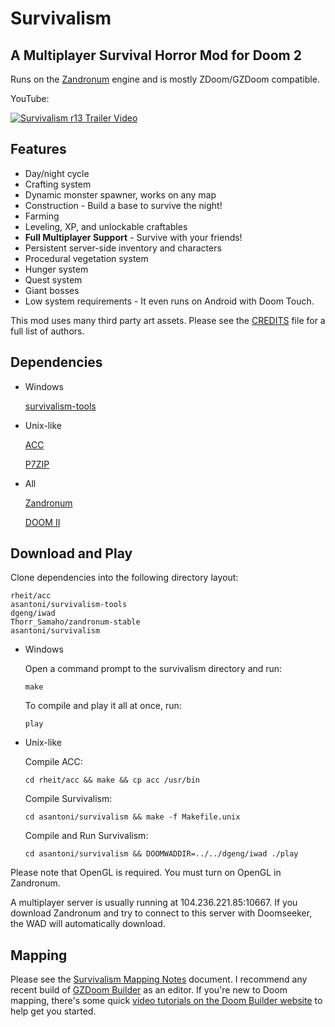 # Survivalism
## A Multiplayer Survival Horror Mod for Doom 2
Runs on the [Zandronum](http://www.zandronum.com) engine and is mostly ZDoom/GZDoom compatible.


YouTube:

[![Survivalism r13 Trailer Video](http://img.youtube.com/vi/ZM7FsSJpVac/0.jpg)](http://www.youtube.com/watch?v=ZM7FsSJpVac)

## Features

- Day/night cycle
- Crafting system
- Dynamic monster spawner, works on any map
- Construction - Build a base to survive the night!
- Farming
- Leveling, XP, and unlockable craftables
- **Full Multiplayer Support** - Survive with your friends!
- Persistent server-side inventory and characters
- Procedural vegetation system
- Hunger system
- Quest system
- Giant bosses
- Low system requirements - It even runs on Android with Doom Touch.

This mod uses many third party art assets. Please see the [CREDITS](src/CREDITS) file for a full list of authors.

## Dependencies

- Windows

  [survivalism-tools](https://www.github.com/asantoni/survivalism-tools)

- Unix-like

  [ACC](http://www.github.com/rheit/acc)

  [P7ZIP](http://p7zip.sourceforge.net)

- All

  [Zandronum](https://bitbucket.org/Torr_Samaho/zandronum-stable)

  [DOOM II](https://github.com/AkBar30Bill/DOOM_Wads)


## Download and Play

Clone dependencies into the following directory layout:
```
rheit/acc
asantoni/survivalism-tools
dgeng/iwad
Thorr_Samaho/zandronum-stable
asantoni/survivalism
```

- Windows

  Open a command prompt to the survivalism directory and run:

  `make`

  To compile and play it all at once, run:

  `play`

- Unix-like

  Compile ACC:

  `cd rheit/acc && make && cp acc /usr/bin`

  Compile Survivalism:

  `cd asantoni/survivalism && make -f Makefile.unix`

  Compile and Run Survivalism:

  `cd asantoni/survivalism && DOOMWADDIR=../../dgeng/iwad ./play`

Please note that OpenGL is required. You must turn on OpenGL in Zandronum.

A multiplayer server is usually running at 104.236.221.85:10667. If you download Zandronum and try to connect to this server with Doomseeker, the WAD will automatically download.

## Mapping

Please see the [Survivalism Mapping Notes](Surivalism%20Mapping%20Notes.txt) document. I recommend any recent build of [GZDoom Builder](http://devbuilds.drdteam.org/doombuilder2-gzdb/) as an editor. If you're new to Doom mapping, there's some quick [video tutorials on the Doom Builder website](http://doombuilder.com/index.php?p=tutorials) to help get you started.
